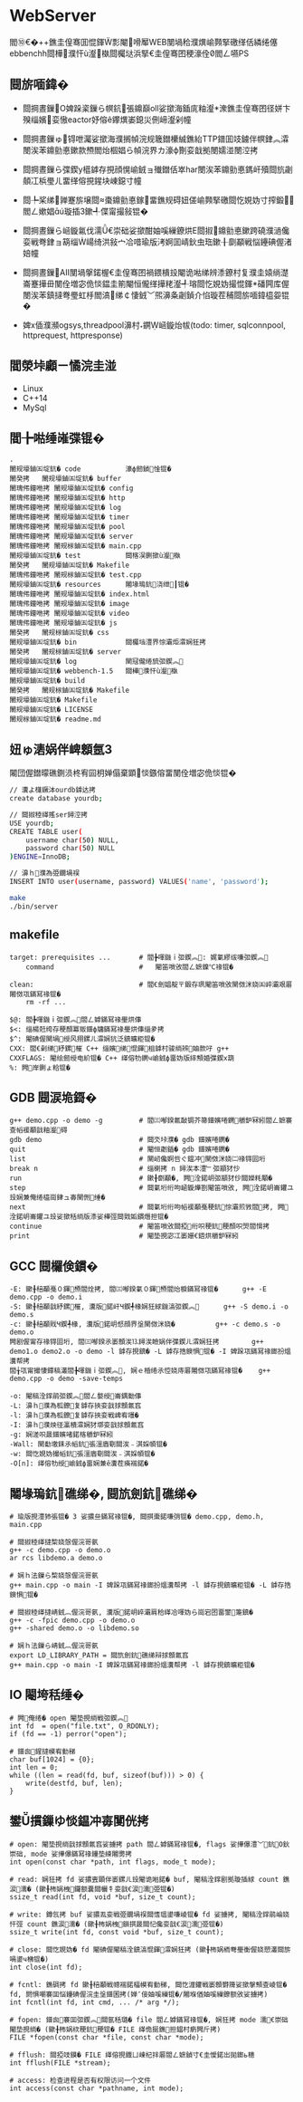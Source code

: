 # WebServer
閻⑩€�++鐎圭偟骞囬惃鍕彯閹嗗厴WEB閺堝秴濮熼崳顭掔礉缂佸繗绻僿ebbenchh閸樺濮忓ù瀣槸閸欘垯浜掔€圭偟骞囨稉濠佺閻ㄥ嚥PS

## 閸旂喕鍏�
* 閸掆晝鏁O婢跺秶鏁ら幎鈧張鐤巔oll娑撳海鍤庣粙瀣潨鐎圭偟骞囨径姘卞殠缁嬪娈慠eactor妤傛ê鑻熼崣鎴災侀崹瀣剁幢
* 閸掆晝鏁ゅ锝呭灟娑撳海濮搁幀浣规簚鐟欙絾鐎紿TTP鐠囬攱鐪伴幎銉︽瀮閿涘苯鐤勯悳鏉款槱閻炲棝娼ら幀浣界カ濠ф劗娈戠拠閿嬬湴閿涳拷
* 閸掆晝鏁ら弽鍥у櫙鎼存挸顔愰崳銊ョ殱鐟佸崒har閿涘苯鐤勯悳鎷屽殰閸斻劌顤冮梹璺ㄦ畱缂傛挸鍟块崠鐚寸幢
* 閸╄桨绨亸蹇旂壌閸棗鐤勯悳鎵畱鐎规碍妞傞崳顭掔礉閸忔娊妫寸搾鍛閻ㄥ嫰娼ú璇插З鏉╃偞甯撮敍锟�
* 閸掆晝鏁ら崡鏇氱伐濡€崇础娑撳酣妯嗘繅鐐烘Е閸掓鐤勯悳鏉跨磽濮濄儳娈戦弮銉ョ箶缁崵绮洪敍宀冾唶瑜版洘婀囬崝鈥虫珤鏉╂劘顢戦悩鑸碘偓渚婄幢
* 閸掆晝鏁AII閺堝搫鍩楃€圭偟骞囨禍鍡樻殶閹诡喖绨辨潻鐐村复濮圭媴绱濋崙蹇撶毌閺佺増宓佹惔鎾圭箾閹恒儱缂撶粩瀣╃瑢閸忔娊妫撮惃鍕磻闁库偓閿涘苯鎮撻弮璺虹杽閻滈绨￠悽銊﹀煕濞夈劌鍞介惂璇茬秿閸旂喕鍏橀妴锟�

* 婢х偛濮瀕ogsys,threadpool濞村鐦崡鏇炲帗(todo: timer, sqlconnpool, httprequest, httpresponse) 

## 閻滎垰顣ㄧ憰浣圭湴
* Linux
* C++14
* MySql

## 閻╊喖缍嶉弽锟�
```
.
閳规壕鏀㈤埞鈧� code           濠ф劒鍞惍锟�
閳癸拷   閳规壕鏀㈤埞鈧� buffer
閳瑰伄鐘咃拷 閳规壕鏀㈤埞鈧� config
閳瑰伄鐘咃拷 閳规壕鏀㈤埞鈧� http
閳瑰伄鐘咃拷 閳规壕鏀㈤埞鈧� log
閳瑰伄鐘咃拷 閳规壕鏀㈤埞鈧� timer
閳瑰伄鐘咃拷 閳规壕鏀㈤埞鈧� pool
閳瑰伄鐘咃拷 閳规壕鏀㈤埞鈧� server
閳瑰伄鐘咃拷 閳规柡鏀㈤埞鈧� main.cpp
閳规壕鏀㈤埞鈧� test           閸楁洖鍘撳ù瀣槸
閳癸拷   閳规壕鏀㈤埞鈧� Makefile
閳瑰伄鐘咃拷 閳规柡鏀㈤埞鈧� test.cpp
閳规壕鏀㈤埞鈧� resources      闂堟瑦鈧浇绁┃锟�
閳瑰伄鐘咃拷 閳规壕鏀㈤埞鈧� index.html
閳瑰伄鐘咃拷 閳规壕鏀㈤埞鈧� image
閳瑰伄鐘咃拷 閳规壕鏀㈤埞鈧� video
閳瑰伄鐘咃拷 閳规壕鏀㈤埞鈧� js
閳癸拷   閳规柡鏀㈤埞鈧� css
閳规壕鏀㈤埞鈧� bin            閸欘垱澧界悰灞炬瀮娴狅拷
閳癸拷   閳规柡鏀㈤埞鈧� server
閳规壕鏀㈤埞鈧� log            閺冦儱绻旈弬鍥︽
閳规壕鏀㈤埞鈧� webbench-1.5   閸樺濮忓ù瀣槸
閳规壕鏀㈤埞鈧� build          
閳癸拷   閳规柡鏀㈤埞鈧� Makefile
閳规壕鏀㈤埞鈧� Makefile
閳规壕鏀㈤埞鈧� LICENSE
閳规柡鏀㈤埞鈧� readme.md
```


## 妞ゅ湱娲伴崥顖氬З
闂団偓鐟曚礁鍘涢柊宥囩枂婵傝棄顕惔鏃傛畱閺佺増宓佹惔锟�
```bash
// 瀵よ櫣鐝泍ourdb鎼达拷
create database yourdb;

// 閸掓稑缂搖ser鐞涳拷
USE yourdb;
CREATE TABLE user(
    username char(50) NULL,
    password char(50) NULL
)ENGINE=InnoDB;

// 濞ｈ濮為弫鐗堝祦
INSERT INTO user(username, password) VALUES('name', 'password');
```

```bash
make
./bin/server
```

## makefile
```
target: prerequisites ...       # 閻╊喗鐖ｉ弬鍥︽: 娓氭繆绂嗛弬鍥︽
    command                     #   閹笛嗩攽閻ㄥ嫬鎳℃禒锟�

clean:                          # 閻€劍娼靛〒鍛存珟閹笛嗩攽閺傚洣娆㈤崪灞艰厬闂傚瓨鏋冩禒锟�
	rm -rf ...

$@: 閻╊喗鐖ｉ弬鍥︽閻ㄥ嫭鏋冩禒璺烘倳
$<: 缁楊兛绔存稉顏冪贩鐠ф牗鏋冩禒璺烘倳缁夛拷
$^: 閹碘偓閺堝绶风挧鏍ㄦ瀮娴犺泛鎮曠粔锟�
CXX: 閻€劋绨紓鏍槯 C++ 缁嬪绨惃鍕柤鎼村骏绱辨妯款吇 g++
CXXFLAGS: 閹绘劒绶电紒锟� C++ 缂傛牞鐦ч崳銊ф畱妫版繂顦婚弽鍥х箶
%: 闁岸鍘ょ粭锟�
``` 

## GDB 閸涙垝鎶�
```
g++ demo.cpp -o demo -g         # 閻㈢喐鍨氱敮锔芥箒鐠嬪啳鐦穱鈩冧紖閻ㄥ嫬褰查幍褑顢戠粙瀣碍
gdb demo                        # 閸氼垰濮� gdb 鐠嬪啳鐦�
quit                            # 閹恒劌鍤� gdb 鐠嬪啳鐦�
list                            # 閺屻儳婀呰ぐ鎾冲閺傚洣娆㈡禒锝囩垳
break n                         # 缁楋拷 n 鐞涘本澧﹂弬顓犲仯
run                             # 鏉╂劘顢�, 闁洤鍩岄弬顓犲仯閸嬫粍顒�
step                            # 閸氭垳绗呴崡鏇燁劄閹笛嗩攽, 闁洤鍩岄崙鑺ユ殶娴兼俺绻橀崗銉ュ毐閺侀缍�
next                            # 閸氭垳绗呴幍褑顢戞稉鈧悰灞煎敩閻拷, 闁洤鍩岄崙鑺ユ殶娑撳秳绱版潻娑樺弳閸戣姤鏆熸担锟�
continue                        # 閹笛嗩攽閸掗绗呮稉鈧稉顏呮焽閻愶拷
print                           # 閹垫挸宓冮崣姗€鍣烘穱鈩冧紖  
```

## GCC 閸欏倹鏆�
```
-E: 鏉╂稖顢戞０鍕槱閻烇拷, 閻㈢喐鍨氭０鍕槱閻炲棙鏋冩禒锟�      g++ -E demo.cpp -o demo.i
-S: 鏉╂稖顢戠紓鏍槯, 瀵版鍩屽Ч鍥╃椽娴狅絿鐖滈弬鍥︽      g++ -S demo.i -o demo.s
-c: 鏉╂稖顢戝Ч鍥╃椽, 瀵版鍩岄惄顔界垼閺傚洣娆�          g++ -c demo.s -o demo.o
闁剧偓甯存禒锝囩垳, 閻㈢喐鍨氶崣顖涘⒔鐞涘瞼娲伴弽鍥ㄦ瀮娴狅拷        g++ demo1.o demo2.o -o demo -l 鎼存挸鎮� -L 鎼存捁鐭惧锟� -I 婢跺瓨鏋冩禒鎯扮熅瀵帮拷
閻╁瓨甯撮悽鐔稿灇閻╊喗鐖ｉ弬鍥︽, 娴ｅ棔绻氶悾娆庤厬闂傚瓨鏋冩禒锟�    g++ demo.cpp -o demo -save-temps

-o: 閹稿洤鐣鹃弬鍥︽閻ㄥ嫯绶崙鍝勬倳
-L: 濞ｈ濮為柧鐐复鎼存挾娈戠捄顖氱窞
-l: 濞ｈ濮為柧鐐复鎼存挾娈戦崥宥囆� 
-I: 濞ｈ濮炴径瀛樻瀮娴犲墎娈戠捄顖氱窞
-g: 娴溠呮晸鐠嬪啫鍩楁穱鈩冧紖
-Wall: 閺勫墽銇氶幍鈧張澶庮劅閸涘﹣淇婇幁锟�
-w: 閸忔娊妫撮幍鈧張澶庮劅閸涘﹣淇婇幁锟�
-O[n]: 缂傛牞绶崳銊ф畱娴兼ê瀵茬痪褍鍩�
```

## 闂堟瑦鈧礁绨�, 閸斻劍鈧礁绨�
```
# 瑜版挸澧犻張锟� 3 娑擃亝鏋冩禒锟�, 閸掑棗鍩嗛弰锟� demo.cpp, demo.h, main.cpp

# 閸掓稑缂撻棃娆愨偓浣哥氨
g++ -c demo.cpp -o demo.o
ar rcs libdemo.a demo.o

# 娴ｈ法鏁ら棃娆愨偓浣哥氨
g++ main.cpp -o main -I 婢跺瓨鏋冩禒鎯扮熅瀵帮拷 -l 鎼存挸鎮曠粔锟� -L 鎼存捁鐭惧锟�

# 閸掓稑缂撻崝銊︹偓浣哥氨, 瀵版鍩岄崪灞肩秴缂冾喗妫ら崗宕囨畱鐢箑鎮�
g++ -c -fpic demo.cpp -o demo.o
g++ -shared demo.o -o libdemo.so

# 娴ｈ法鏁ら崝銊︹偓浣哥氨
export LD_LIBRARY_PATH = 閸斻劍鈧礁绨辩捄顖氱窞
g++ main.cpp -o main -I 婢跺瓨鏋冩禒鎯扮熅瀵帮拷 -l 鎼存挸鎮曠粔锟�
```

## IO 閹垮秳缍�
```
# 闁俺绻� open 閹垫挸绱戦弬鍥︽
int fd  = open("file.txt", O_RDONLY);
if (fd == -1) perror("open");

# 鐠囪鍟撻幙宥勭稊
char buf[1024] = {0};
int len = 0;
while ((len = read(fd, buf, sizeof(buf))) > 0) {
    write(destfd, buf, len);
}
```

## 鐢摜鏁ゆ惔鎾冲毐閺侊拷
```
# open: 閹垫挸绱戠捄顖氱窞娑擄拷 path 閻ㄥ嫭鏋冩禒锟�, flags 娑撶儤澧﹀鈧Ο鈥崇础, mode 娑撶儤鏋冩禒鑸垫綀闂勶拷
int open(const char *path, int flags, mode_t mode);

# read: 娴狅拷 fd 娑擃叀顕伴崣鏍ㄦ殶閹诡喖鍩� buf, 閹稿洤鐣剧拠璇插絿 count 鐎涙濡� (鏉╂柨娲栧鑼额嚢閸欐牜娈戠€涙濡弫锟�)
ssize_t read(int fd, void *buf, size_t count);

# write: 鐏忥拷 buf 娑擃厾娈戦弫鐗堝祦閸愭瑥鍙嗛崚锟� fd 娑擄拷, 閹稿洤鐣鹃崘娆忓弳 count 鐎涙濡� (鏉╂柨娲栧鎻掑晸閸忋儳娈戠€涙濡弫锟�)
ssize_t write(int fd, const void *buf, size_t count);

# close: 閸忔娊妫� fd 閹碘偓閹稿洤鎮滈惃鍕瀮娴狅拷 (鏉╂柨娲栭弮璺衡偓娆愬灇閸旂喎鍙ч梻锟�)
int close(int fd);

# fcntl: 鐎碉拷 fd 鏉╂稖顢戦幒褍鍩楅幙宥勭稊, 閸忔湹鑵戦崣顖欎簰娑撳搫顦查崚锟� fd, 閼惧嘲褰囬悩鑸碘偓浣圭垼鐠囷拷(婵″倿妯嗘繅锟�/闂堢偤妯嗘繅鐐额攽娑擄拷)
int fcntl(int fd, int cmd, ... /* arg */);

# fopen: 鐠囪褰囬弬鍥︽閸氬秳璐� file 閻ㄥ嫭鏋冩禒锟�, 娴狅拷 mode 濡€崇础閹垫挸绱� (鏉╂柨娲栨稉鈧稉锟� FILE 缂佹挻鐎担鎾村瘹闁斤拷)
FILE *fopen(const char *file, const char *mode);

# fflush: 閸掗攱鏌� FILE 缂傛挸鐡ㄩ崠杞拌厬閻ㄥ嫬鍞寸€圭懓鍩岀拋鎯ь槵
int fflush(FILE *stream);

# access: 检查进程是否有权限访问一个文件
int access(const char *pathname, int mode);
```